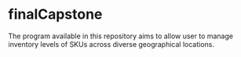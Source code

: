 # finalCapstone
The program available in this repository aims to allow user to manage inventory levels of SKUs across diverse geographical locations. 
